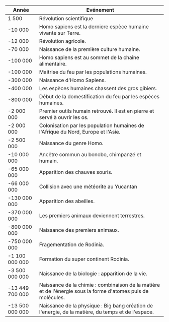 Année	          | Evénement 
----------------|---
1 500           | Révolution scientifique
-10 000         | Homo sapiens est la derniere espèce humaine vivante sur Terre.
-12 000         | Révolution agricole.
-70 000	        | Naissance de la première culture humaine.
-100 000        | Homo sapiens est au sommet de la chaîne alimentaire.
-100 000        | Maitrise du feu par les populations humaines.
-300 000        | Naissance d'Homo Sapiens.
-400 000        | Les espèces humaines chassent des gros gibiers.
-800 000        | Début de la domestification du feu par les espèces humaines.
-2 000 000      | Premier outils humain retrouvé. Il est en pierre et servé à ouvrir les os.
-2 000 000      | Colonisation par les population humaines de l'Afrique du Nord, Europe et l'Asie.
-2 500 000      | Naissance du genre Homo.
-10 000 000     | Ancêtre commun au bonobo, chimpanzé et humain.
-65 000 000	    | Apparition des chauves souris.
-66 000 000	    | Collision avec une météorite au Yucantan
-130 000 000    | Apparition des abeilles.
-370 000 000    | Les premiers animaux deviennent terrestres.
-800 000 000    | Naissance des premiers animaux.
-750 000 000	  | Fragementation de Rodinia.
-1 100 000 000	| Formation du super continent Rodinia.
-3 500 000 000	| Naissance de la biologie : apparition de la vie.
-13 449 700 000	| Naissance de la chimie : combinaison de la matière et de l'énergie sous la forme d'atomes puis de molécules.
-13 500 000 000	| Naissance de la physique : Big bang création de l'energie, de la matière, du temps et de l'espace.
